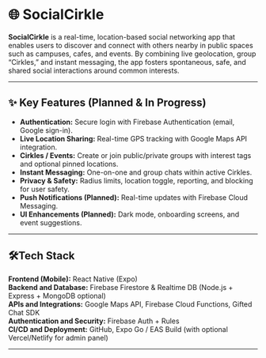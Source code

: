 # 🌐 SocialCirkle

**SocialCirkle** is a real-time, location-based social networking app that enables users to discover and connect with others nearby in public spaces such as campuses, cafes, and events. By combining live geolocation, group “Cirkles,” and instant messaging, the app fosters spontaneous, safe, and shared social interactions around common interests.  

---

## ✨ Key Features (Planned & In Progress)
- **Authentication:** Secure login with Firebase Authentication (email, Google sign-in).  
- **Live Location Sharing:** Real-time GPS tracking with Google Maps API integration.  
- **Cirkles / Events:** Create or join public/private groups with interest tags and optional pinned locations.  
- **Instant Messaging:** One-on-one and group chats within active Cirkles.  
- **Privacy & Safety:** Radius limits, location toggle, reporting, and blocking for user safety.  
- **Push Notifications (Planned):** Real-time updates with Firebase Cloud Messaging.  
- **UI Enhancements (Planned):** Dark mode, onboarding screens, and event suggestions.  

---

## 🛠Tech Stack
**Frontend (Mobile):** React Native (Expo)  
**Backend and Database:** Firebase Firestore & Realtime DB (Node.js + Express + MongoDB optional)  
**APIs and Integrations:** Google Maps API, Firebase Cloud Functions, Gifted Chat SDK  
**Authentication and Security:** Firebase Auth + Rules  
**CI/CD and Deployment:** GitHub, Expo Go / EAS Build (with optional Vercel/Netlify for admin panel)  

---



<!-- activity ping #2 -->

<!-- activity ping #2 -->

